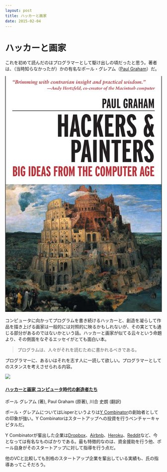 ```yaml
---
layout: post
title: ハッカーと画家
date: 2015-02-04
---
```


# ハッカーと画家

これを初めて読んだのはプログラマーとして駆け出しの頃だったと思う。著者は、（当時知らなかったが）かの有名なポール・グレアム（[Paul Graham](http://www.paulgraham.com)）だ。

![](/img/posts/2015/hackers-and-painters/cover.jpg)

コンピュータに向かってプログラムを書き続けるハッカーと、創造を凝らして作品を描き上げる画家は一般的には対照的に映るかもしれないが、その実とても通じる部分があるのではないかという話。ハッカーと画家が似てる云々という命題より、その側面をなぞるエッセイがとても面白い本。

>プログラムは、人々がそれを読むために書かれるべきである。

プログラマーに、あるいはそれを志す人に一読して欲しい。プログラマーとしてのスタンスを考えさせられる内容。

<div class="Media Media--affiliate">
  <img class="Media__Figure" src="https://images-na.ssl-images-amazon.com/images/I/511SV9NXW2L._SX351_BO1,204,203,200_.jpg">
  <div class="Media__Body">
    <a href="https://www.amazon.co.jp/dp/4274065979/?tag=1000ch-22" target="_blank">
      <h4 class="Media__Title">ハッカーと画家 コンピュータ時代の創造者たち</h4>
    </a>
    <p>ポール グレアム (著), Paul Graham (原著), 川合 史朗 (翻訳)</p>
  </div>
</div>

ポール・グレアムについてはLisperというよりは[Y Combinator](https://www.ycombinator.com/)の創始者としての印象が強い。Y Combinatorはスタートアップへの投資を行うベンチャーキャピタルだ。

Y Combinatorが輩出した企業は[Dropbox](https://www.dropbox.com/)、[Airbnb](https://www.airbnb.jp/)、[Heroku](https://www.heroku.com/)、[Reddit](http://www.reddit.com/)など、今となっては有名なものばかりである。最も特徴的なのは、資金援助を行う他、ポール自身がそのスタートアップに対して指導を行う点だ。

他のVCと比較しても別格のスタートアップ企業を輩出している実績も、氏の指導あってこそだろう。
